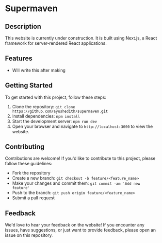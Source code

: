# Supermaven

## Description
This website is currently under construction. It is built using Next.js, a React framework for server-rendered React applications.

## Features
- WIll write this after making

## Getting Started
To get started with this project, follow these steps:

1. Clone the repository: `git clone https://github.com/ayushedith/supermaven.git`
2. Install dependencies: `npm install`
3. Start the development server: `npm run dev`
4. Open your browser and navigate to `http://localhost:3000` to view the website.

## Contributing
Contributions are welcome! If you'd like to contribute to this project, please follow these guidelines:

- Fork the repository
- Create a new branch: `git checkout -b feature/<feature_name>`
- Make your changes and commit them: `git commit -am 'Add new feature'`
- Push to the branch: `git push origin feature/<feature_name>`
- Submit a pull request

## Feedback
We'd love to hear your feedback on the website! If you encounter any issues, have suggestions, or just want to provide feedback, please open an issue on this repository.


